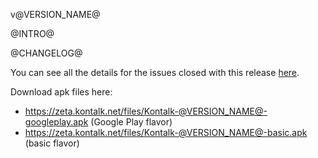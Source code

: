 v@VERSION_NAME@

@INTRO@

@CHANGELOG@

You can see all the details for the issues closed with this release [here](https://github.com/kontalk/androidclient/issues?utf8=%E2%9C%93&q=milestone%3A@VERSION_NAME@%20is%3Aclosed).

Download apk files here:
- https://zeta.kontalk.net/files/Kontalk-@VERSION_NAME@-googleplay.apk (Google Play flavor)
- https://zeta.kontalk.net/files/Kontalk-@VERSION_NAME@-basic.apk (basic flavor)
